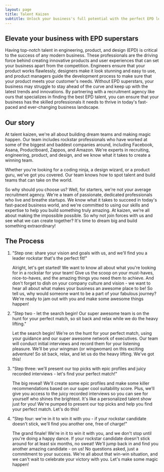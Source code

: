 ```yaml
---
layout: page
title: Talent Kaizen
subtitle: Unlock your business's full potential with the perfect EPD leadership match - we'll handle the search and guarantee success!
---
```


## Elevate your business with EPD superstars

Having top-notch talent in engineering, product, and design (EPD) is critical to the success of any modern business. These professionals are the driving force behind creating innovative products and user experiences that can set your business apart from the competition. Engineers ensure that your product works flawlessly, designers make it look stunning and easy to use, and product managers guide the development process to make sure that your product meets your customer's needs. Without EPD superstars, your business may struggle to stay ahead of the curve and keep up with the latest trends and innovations. By partnering with a recruitment agency like ours that specializes in finding the best EPD talent, you can ensure that your business has the skilled professionals it needs to thrive in today's fast-paced and ever-changing business landscape.

## Our story

At talent kaizen, we're all about building dream teams and making magic happen. Our team includes rockstar professionals who have worked at some of the biggest and baddest companies around, including Facebook, Asana, Productboard, Zappos, and Amazon. We're experts in recruiting, engineering, product, and design, and we know what it takes to create a winning team.

Whether you're looking for a coding ninja, a design wizard, or a product guru, we've got you covered. Our team knows how to spot talent and build teams that can take on the world.

So why should you choose us? Well, for starters, we're not your average recruitment agency. We're a team of passionate, dedicated professionals who live and breathe startups. We know what it takes to succeed in today's fast-paced business world, and we're committed to using our skills and expertise to help you build something truly amazing.
At kaizen, we're all about making the impossible possible. So why not join forces with us and see what we can create together? It's time to dream big and build something extraordinary!

## The Process
1. "Step one: share your vision and goals with us, and we'll find you a leader rockstar that's the perfect fit!"
    
	Alright, let's get started! We want to know all about what you're looking for in a rockstar for your team! Give us the scoop on your must-haves, nice-to-haves, and the amazing things you need them to achieve. And don't forget to dish on your company culture and vision - we want to hear all about what makes your business an awesome place to be! So tell us, why would someone want to be a part of your fabulous journey? We're ready to jam out with you and make some awesome things happen!

2. "Step two - let the search begin! Our super awesome team is on the hunt for your perfect match, so sit back and relax while we do the heavy lifting."
    
	Let the search begin! We're on the hunt for your perfect match, using your guidance and our super awesome network of executives. Our team will conduct initial interviews and record them for your listening pleasure. We'll be your wingman (or wingwoman) on this exciting adventure! So sit back, relax, and let us do the heavy lifting. We've got this!


3. "Step three: we'll present our top picks with epic profiles and juicy recorded interviews - let's find your perfect match!"
    
	The big reveal! We'll create some epic profiles and make some killer recommendations based on our super cool suitability score. Plus, we'll give you access to the juicy recorded interviews so you can see for yourself who shines the brightest. It's like a personalized talent show just for you! We're pumped to present our top picks and help you find your perfect match. Let's do this!

4. "Step four: we're in it to win it with you - if your rockstar candidate doesn't stick, we'll find you another one, free of charge!"
    
	The grand finale! We're in it to win it with you, and we don't stop until you're doing a happy dance. If your rockstar candidate doesn't stick around for at least six months, no sweat! We'll jump back in and find you another amazing candidate - on us! No questions asked, just a commitment to your success. We're all about that win-win situation, and we can't wait to celebrate your victory with you. Let's make some magic happen!
